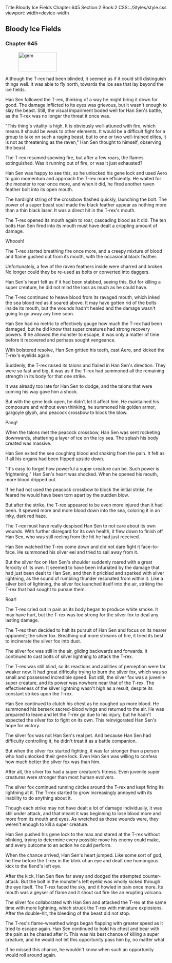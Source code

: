 Title:Bloody Ice Fields 
Chapter:645 
Section:2 
Book:2 
CSS:../Styles/style.css 
viewport: width=device-width
  
## Bloody Ice Fields
### Chapter 645
  
<figure>
	<img src="../Images/gem.gif" alt="gem" id="gem" width="120" height="60" />
</figure>
  

  
Although the T-rex had been blinded, it seemed as if it could still distinguish things well. It was able to fly north, towards the ice sea that lay beyond the ice fields.

Han Sen followed the T-rex, thinking of a way he might bring it down for good. The damage inflicted to its eyes was grievous, but it wasn't enough to slay the beast. Still, the visual impairment boded well for Han Sen's battle, as the T-rex was no longer the threat it once was.

"This thing's vitality is high. It is obviously well-attuned with fire, which means it should be weak to other elements. It would be a difficult fight for a group to take on such a raging beast, but to one or two well-trained elites, it is not as threatening as the raven," Han Sen thought to himself, observing the beast.

The T-rex resumed spewing fire, but after a few roars, the flames extinguished. Was it running out of fire, or was it just exhausted?

Han Sen was happy to see this, so he unlocked his gene lock and used Aero to gain momentum and approach the T-rex more efficiently. He waited for the monster to roar once more, and when it did, he fired another raven feather bolt into its open mouth.

The hardlight string of the crossbow flashed quickly, launching the bolt. The power of a super beast soul made the black feather appear as nothing more than a thin black laser. It was a direct hit in the T-rex's mouth.

The T-rex opened its mouth again to roar, cascading blood as it did. The ten bolts Han Sen fired into its mouth must have dealt a crippling amount of damage.

Whoosh!

The T-rex started breathing fire once more, and a creepy mixture of blood and flame gushed out from its mouth, with the occasional black feather.

Unfortunately, a few of the raven feathers inside were charred and broken. No longer could they be re-used as bolts or converted into daggers.

Han Sen's heart felt as if it had been stabbed, seeing this. But for killing a super creature, he did not mind the loss as much as he could have.

The T-rex continued to heave blood from its ravaged mouth, which inked the sea blood red as it soared above. It may have gotten rid of the bolts inside its mouth, but the wounds hadn't healed and the damage wasn't going to go away any time soon.

Han Sen had no metric to effectively gauge how much the T-rex had been damaged, but he did know that super creatures had strong recovery powers. If he allowed the monster to escape, it was only a matter of time before it recovered and perhaps sought vengeance.

With bolstered resolve, Han Sen gritted his teeth, cast Aero, and kicked the T-rex's eyelids again.

Suddenly, the T-rex raised its talons and flailed in Han Sen's direction. They were so fast and big, it was as if the T-rex had summoned all the remaining strength in its body for that one strike.

It was already too late for Han Sen to dodge, and the talons that were coming his way gave him a shock.

But with the gene lock open, he didn't let it affect him. He maintained his composure and without even thinking, he summoned his golden armor, gargoyle glyph, and peacock crossbow to block the blow.

Pang!

When the talons met the peacock crossbow, Han Sen was sent rocketing downwards, shattering a layer of ice on the icy sea. The splash his body created was massive.

Han Sen exited the sea coughing blood and shaking from the pain. It felt as if all his organs had been flipped upside down.

"It's easy to forget how powerful a super creature can be. Such power is frightening." Han Sen's heart was shocked. When he opened his mouth, more blood dripped out.

If he had not used the peacock crossbow to block the initial strike, he feared he would have been torn apart by the sudden blow.

But after the strike, the T-rex appeared to be even more injured than it had been. It spewed more and more blood down into the sea, coloring it in an inky, dark red haze.

The T-rex must have really despised Han Sen to not care about its own wounds. With further disregard for its own health, it flew down to finish off Han Sen, who was still reeling from the hit he had just received.

Han Sen watched the T-rex come down and did not dare fight it face-to-face. He summoned his silver eel and tried to sail away from it.

But the silver fox on Han Sen's shoulder suddenly roared with a great ferocity of its own. It seemed to have been infuriated by the damage that had just been dealt to Han Sen, and then it prickled and sparked with silver lightning, as the sound of rumbling thunder resonated from within it. Like a silver bolt of lightning, the silver fox launched itself into the air, striking the T-rex that had sought to pursue them.

Roar!

The T-rex cried out in pain as its body began to produce white smoke. It may have hurt, but the T-rex was too strong for the silver fox to deal any lasting damage.

The T-rex then decided to halt its pursuit of Han Sen and focus on its nearer opponent; the silver fox. Breathing out more streams of fire, it tried its best to incinerate the silver fox into dust.

The silver fox was still in the air, gliding backwards and forwards. It continued to cast bolts of silver lightning to attack the T-rex.

The T-rex was still blind, so its reactions and abilities of perception were far weaker now. It had great difficulty trying to burn the silver fox, which was so small and possessed incredible speed. But still, the silver fox was a juvenile super creature, and its power was nowhere near that of the T-rex. The effectiveness of the silver lightning wasn't high as a result, despite its constant strikes upon the T-rex.

Han Sen continued to clutch his chest as he coughed up more blood. He summoned his berserk sacred-blood wings and returned to the air. He was prepared to leave and let the T-rex go due to his injury, but he hadn't expected the silver fox to fight on its own. This reinvigorated Han Sen's hope for victory.

The silver fox was not Han Sen's real pet. And because Han Sen had difficulty controlling it, he didn't treat it as a battle companion.

But when the silver fox started fighting, it was far stronger than a person who had unlocked their gene lock. Even Han Sen was willing to confess how much better the silver fox was than him.

After all, the silver fox had a super creature's fitness. Even juvenile super creatures were stronger than most human evolvers.

The silver fox continued running circles around the T-rex and kept firing its lightning at it. The T-rex started to grow increasingly annoyed with its inability to do anything about it.

Though each strike may not have dealt a lot of damage individually, it was still under attack, and that meant it was beginning to lose blood more and more from its mouth and eyes. As wretched as those wounds were, they weren't enough to kill a super creature.

Han Sen pushed his gene lock to the max and stared at the T-rex without blinking, trying to determine every possible move his enemy could make, and every outcome to an action he could perform.

When the chance arrived, Han Sen's heart jumped. Like some sort of god, he flew before the T-rex in the blink of an eye and dealt one humongous kick to the fiend's left eye.

After the kick, Han Sen flew far away and dodged the attempted counter-attack. But the bolt in the monster's left eyelid was wholly kicked through the eye itself. The T-rex faced the sky, and it howled in pain once more. Its mouth was a geyser of flame and it shout out fire like an erupting volcano.

The silver fox collaborated with Han Sen and attacked the T-rex at the same time with more lightning, which struck the T-rex with miniature explosions. After the double-hit, the bleeding of the beast did not stop.

The T-rex's flame-wreathed wings began flapping with greater speed as it tried to escape again. Han Sen continued to hold his chest and bear with the pain as he chased after it. This was his best chance of killing a super creature, and he would not let this opportunity pass him by, no matter what.

If he missed this chance, he wouldn't know when such an opportunity would roll around again.